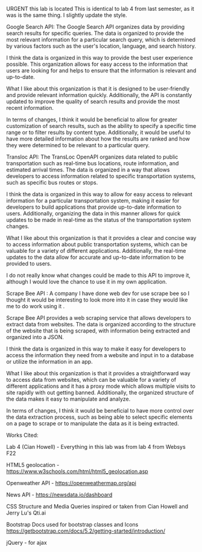 URGENT this lab is located 
This is identical to lab 4 from last semester, as it was is the same thing. I slightly update the style.


Google Search API:
The Google Search API organizes data by providing search results for specific queries. The data is organized to provide the most relevant information for a particular search query, which is determined by various factors such as the user's location, language, and search history.

I think the data is organized in this way to provide the best user experience possible. This organization allows for easy access to the information that users are looking for and helps to ensure that the information is relevant and up-to-date.

What I like about this organization is that it is designed to be user-friendly and provide relevant information quickly. Additionally, the API is constantly updated to improve the quality of search results and provide the most recent information.

In terms of changes, I think it would be beneficial to allow for greater customization of search results, such as the ability to specify a specific time range or to filter results by content type. Additionally, it would be useful to have more detailed information about how the results are ranked and how they were determined to be relevant to a particular query.



Transloc API:
The TransLoc OpenAPI organizes data related to public transportation such as real-time bus locations, route information, and estimated arrival times. The data is organized in a way that allows developers to access information related to specific transportation systems, such as specific bus routes or stops.

I think the data is organized in this way to allow for easy access to relevant information for a particular transportation system, making it easier for developers to build applications that provide up-to-date information to users. Additionally, organizing the data in this manner allows for quick updates to be made in real-time as the status of the transportation system changes.

What I like about this organization is that it provides a clear and concise way to access information about public transportation systems, which can be valuable for a variety of different applications. Additionally, the real-time updates to the data allow for accurate and up-to-date information to be provided to users.

I do not really know what changes could be made to this API to improve it, although I would love the chance to use it in my own application.



Scrape Bee API :
A company I have done web dev for use scrape bee so I thought it would be interesting to look more into it in case they would like me to do work using it .

Scrape Bee API provides a web scraping service that allows developers to extract data from websites. The data is organized according to the structure of the website that is being scraped, with information being extracted and organized into a JSON.

I think the data is organized in this way to make it easy for developers to access the information they need from a website and input in to a database or utilize the information in an app.

What I like about this organization is that it provides a straightforward way to access data from websites, which can be valuable for a variety of different applications and it has a proxy mode which allows multiple visits to site rapidly with out getting banned. Additionally, the organized structure of the data makes it easy to manipulate and analyze.

In terms of changes, I think it would be beneficial to have more control over the data extraction process, such as being able to select specific elements on a page to scrape or to manipulate the data as it is being extracted.




Works Cited:

Lab 4 (Cian Howell) - Everything in this lab was from lab 4 from Websys F22

HTML5 geolocation - https://www.w3schools.com/html/html5_geolocation.asp

Openweather API - https://openweathermap.org/api

News API - https://newsdata.io/dashboard

CSS Structure and Media Queries inspired or taken from Cian Howell and Jerry Lu's Qti.ai

Bootstrap Docs used for bootstrap classes and Icons https://getbootstrap.com/docs/5.2/getting-started/introduction/

jQuery - for ajax


